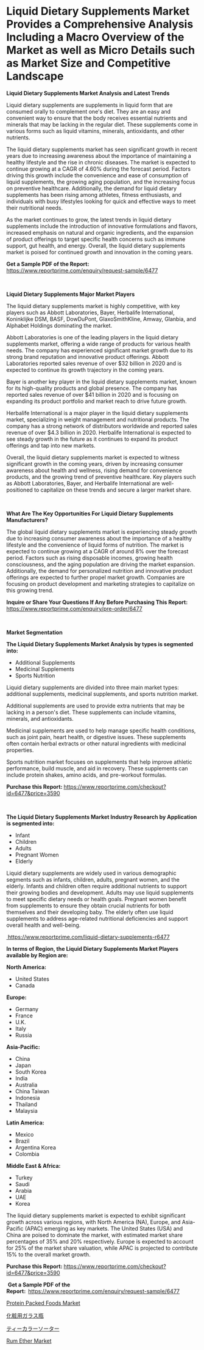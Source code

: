 <p><h1>Liquid Dietary Supplements Market Provides a Comprehensive Analysis Including a Macro Overview of the Market as well as Micro Details such as Market Size and Competitive Landscape</h1></p><p><strong>Liquid Dietary Supplements Market Analysis and Latest Trends</strong></p>
<p><p>Liquid dietary supplements are supplements in liquid form that are consumed orally to complement one's diet. They are an easy and convenient way to ensure that the body receives essential nutrients and minerals that may be lacking in the regular diet. These supplements come in various forms such as liquid vitamins, minerals, antioxidants, and other nutrients.</p><p>The liquid dietary supplements market has seen significant growth in recent years due to increasing awareness about the importance of maintaining a healthy lifestyle and the rise in chronic diseases. The market is expected to continue growing at a CAGR of 4.60% during the forecast period. Factors driving this growth include the convenience and ease of consumption of liquid supplements, the growing aging population, and the increasing focus on preventive healthcare. Additionally, the demand for liquid dietary supplements has been rising among athletes, fitness enthusiasts, and individuals with busy lifestyles looking for quick and effective ways to meet their nutritional needs.</p><p>As the market continues to grow, the latest trends in liquid dietary supplements include the introduction of innovative formulations and flavors, increased emphasis on natural and organic ingredients, and the expansion of product offerings to target specific health concerns such as immune support, gut health, and energy. Overall, the liquid dietary supplements market is poised for continued growth and innovation in the coming years.</p></p>
<p><strong>Get a Sample PDF of the Report:&nbsp;</strong> <a href="https://www.reportprime.com/enquiry/request-sample/6477">https://www.reportprime.com/enquiry/request-sample/6477</a></p>
<p>&nbsp;</p>
<p><strong>Liquid Dietary Supplements Major Market Players</strong></p>
<p><p>The liquid dietary supplements market is highly competitive, with key players such as Abbott Laboratories, Bayer, Herbalife International, Koninklijke DSM, BASF, DowDuPont, GlaxoSmithKline, Amway, Glanbia, and Alphabet Holdings dominating the market. </p><p>Abbott Laboratories is one of the leading players in the liquid dietary supplements market, offering a wide range of products for various health needs. The company has experienced significant market growth due to its strong brand reputation and innovative product offerings. Abbott Laboratories reported sales revenue of over $32 billion in 2020 and is expected to continue its growth trajectory in the coming years.</p><p>Bayer is another key player in the liquid dietary supplements market, known for its high-quality products and global presence. The company has reported sales revenue of over $41 billion in 2020 and is focusing on expanding its product portfolio and market reach to drive future growth.</p><p>Herbalife International is a major player in the liquid dietary supplements market, specializing in weight management and nutritional products. The company has a strong network of distributors worldwide and reported sales revenue of over $4.3 billion in 2020. Herbalife International is expected to see steady growth in the future as it continues to expand its product offerings and tap into new markets.</p><p>Overall, the liquid dietary supplements market is expected to witness significant growth in the coming years, driven by increasing consumer awareness about health and wellness, rising demand for convenience products, and the growing trend of preventive healthcare. Key players such as Abbott Laboratories, Bayer, and Herbalife International are well-positioned to capitalize on these trends and secure a larger market share.</p></p>
<p>&nbsp;</p>
<p><strong>What Are The Key Opportunities For Liquid Dietary Supplements Manufacturers?</strong></p>
<p><p>The global liquid dietary supplements market is experiencing steady growth due to increasing consumer awareness about the importance of a healthy lifestyle and the convenience of liquid forms of nutrition. The market is expected to continue growing at a CAGR of around 8% over the forecast period. Factors such as rising disposable incomes, growing health consciousness, and the aging population are driving the market expansion. Additionally, the demand for personalized nutrition and innovative product offerings are expected to further propel market growth. Companies are focusing on product development and marketing strategies to capitalize on this growing trend.</p></p>
<p><strong>Inquire or Share Your Questions If Any Before Purchasing This Report:</strong> <a href="https://www.reportprime.com/enquiry/pre-order/6477">https://www.reportprime.com/enquiry/pre-order/6477</a></p>
<p>&nbsp;</p>
<p><strong>Market Segmentation</strong></p>
<p><strong>The Liquid Dietary Supplements Market Analysis by types is segmented into:</strong></p>
<p><ul><li>Additional Supplements</li><li>Medicinal Supplements</li><li>Sports Nutrition</li></ul></p>
<p><p>Liquid dietary supplements are divided into three main market types: additional supplements, medicinal supplements, and sports nutrition market.</p><p>Additional supplements are used to provide extra nutrients that may be lacking in a person's diet. These supplements can include vitamins, minerals, and antioxidants.</p><p>Medicinal supplements are used to help manage specific health conditions, such as joint pain, heart health, or digestive issues. These supplements often contain herbal extracts or other natural ingredients with medicinal properties.</p><p>Sports nutrition market focuses on supplements that help improve athletic performance, build muscle, and aid in recovery. These supplements can include protein shakes, amino acids, and pre-workout formulas.</p></p>
<p><strong>Purchase this Report:&nbsp;</strong><a href="https://www.reportprime.com/checkout?id=6477&price=3590">https://www.reportprime.com/checkout?id=6477&price=3590</a></p>
<p>&nbsp;</p>
<p><strong>The Liquid Dietary Supplements Market Industry Research by Application is segmented into:</strong></p>
<p><ul><li>Infant</li><li>Children</li><li>Adults</li><li>Pregnant Women</li><li>Elderly</li></ul></p>
<p><p>Liquid dietary supplements are widely used in various demographic segments such as infants, children, adults, pregnant women, and the elderly. Infants and children often require additional nutrients to support their growing bodies and development. Adults may use liquid supplements to meet specific dietary needs or health goals. Pregnant women benefit from supplements to ensure they obtain crucial nutrients for both themselves and their developing baby. The elderly often use liquid supplements to address age-related nutritional deficiencies and support overall health and well-being.</p></p>
<p><a href="https://www.reportprime.com/liquid-dietary-supplements-r6477">&nbsp;https://www.reportprime.com/liquid-dietary-supplements-r6477</a></p>
<p><strong>In terms of Region, the Liquid Dietary Supplements Market Players available by Region are:</strong></p>
<p>
    <p> <strong> North America: </strong>
        <ul>
            <li>United States</li>
            <li>Canada</li>
        </ul>
        </p> 
    <p> <strong> Europe: </strong>
        <ul>
            <li>Germany</li>
            <li>France</li>
            <li>U.K.</li>
            <li>Italy</li>
            <li>Russia</li>
        </ul>
        </p> 
    <p> <strong> Asia-Pacific: </strong>
        <ul>
            <li>China</li>
            <li>Japan</li>
            <li>South Korea</li>
            <li>India</li>
            <li>Australia</li>
            <li>China Taiwan</li>
            <li>Indonesia</li>
            <li>Thailand</li>
            <li>Malaysia</li>
        </ul>
        </p> 
    <p> <strong> Latin America: </strong>
        <ul>
            <li>Mexico</li>
            <li>Brazil</li>
            <li>Argentina Korea</li>
            <li>Colombia</li>
        </ul>
        </p> 
    <p> <strong> Middle East & Africa: </strong>
        <ul>
            <li>Turkey</li>
            <li>Saudi</li>
            <li>Arabia</li>
            <li>UAE</li>
            <li>Korea</li>
        </ul>
    </p>
    </p>
<p><p>The liquid dietary supplements market is expected to exhibit significant growth across various regions, with North America (NA), Europe, and Asia-Pacific (APAC) emerging as key markets. The United States (USA) and China are poised to dominate the market, with estimated market share percentages of 35% and 20% respectively. Europe is expected to account for 25% of the market share valuation, while APAC is projected to contribute 15% to the overall market growth.</p></p>
<p><strong>Purchase this Report: </strong><a href="https://www.reportprime.com/checkout?id=6477&price=3590">https://www.reportprime.com/checkout?id=6477&price=3590</a></p>
<p>&nbsp;<strong>Get a Sample PDF of the Report:&nbsp;&nbsp;</strong><a href="https://www.reportprime.com/enquiry/request-sample/6477">https://www.reportprime.com/enquiry/request-sample/6477</a></p>
<p><strong></strong></p>
<p><p><a href="https://github.com/mbisetmhermsr/Market-Research-Report-List-2/blob/main/protein-packed-foods-market.md">Protein Packed Foods Market</a></p><p><a href="https://github.com/RodHoppe07/Market-Research-Report-List-1/blob/main/483126519249.md">化粧用ガラス瓶</a></p><p><a href="https://github.com/laurenreichert/Market-Research-Report-List-1/blob/main/375033519248.md">ティーカラーソーター</a></p><p><a href="https://github.com/zjyglelu/Market-Research-Report-List-2/blob/main/rum-ether-market.md">Rum Ether Market</a></p></p>